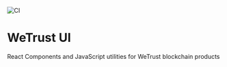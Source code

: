 ![CI](https://github.com/WeTrustPlatform/wetrust-ui/workflows/CI/badge.svg?branch=master)

# WeTrust UI

React Components and JavaScript utilities for WeTrust blockchain products
